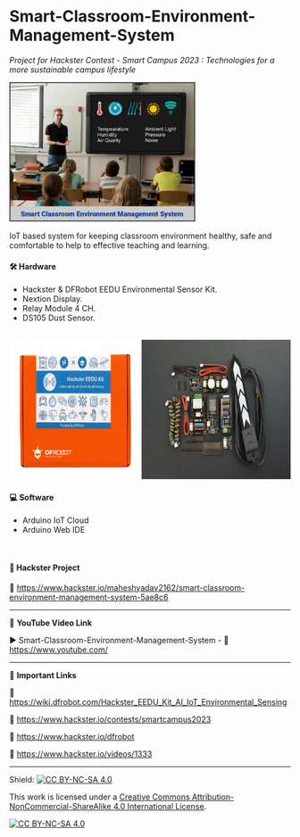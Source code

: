 # Smart-Classroom-Environment-Management-System  
*Project for Hackster Contest - Smart Campus 2023 : Technologies for a more sustainable campus lifestyle*    
  
<img src="/Images/Hackster-Project-Cover-Image.png" height="250" >
  

IoT based system for keeping classroom environment healthy, safe and comfortable to help to effective teaching and learning.    


#### 🛠 Hardware  
- Hackster & DFRobot EEDU Environmental Sensor Kit.    
- Nextion Display.  
- Relay Module 4 CH.  
- DS105 Dust Sensor.  
</br>

<img src="/Images/eedu-kit.jpg" height="250" >  

#### 💻 Software  
- Arduino IoT Cloud  
- Arduino Web IDE 
</br>

#### 📜 Hackster Project  
🔗 https://www.hackster.io/maheshyadav2162/smart-classroom-environment-management-system-5ae8c6    

------------------------------------------------------------------------------------------------------

📕 **YouTube Video Link**  

▶️ Smart-Classroom-Environment-Management-System - 🔗 https://www.youtube.com/ 

-------------------------------------------------------------------------------------------------------
📒 **Important Links**  
 
🔗 https://wiki.dfrobot.com/Hackster_EEDU_Kit_AI_IoT_Environmental_Sensing  

🔗 https://www.hackster.io/contests/smartcampus2023  

🔗 https://www.hackster.io/dfrobot    

🔗 https://www.hackster.io/videos/1333  

------------------------------------------------------------------------------------------  

Shield: [![CC BY-NC-SA 4.0][cc-by-nc-sa-shield]][cc-by-nc-sa]

This work is licensed under a
[Creative Commons Attribution-NonCommercial-ShareAlike 4.0 International License][cc-by-nc-sa].

[![CC BY-NC-SA 4.0][cc-by-nc-sa-image]][cc-by-nc-sa]

[cc-by-nc-sa]: http://creativecommons.org/licenses/by-nc-sa/4.0/
[cc-by-nc-sa-image]: https://licensebuttons.net/l/by-nc-sa/4.0/88x31.png
[cc-by-nc-sa-shield]: https://img.shields.io/badge/License-CC%20BY--NC--SA%204.0-lightgrey.svg

